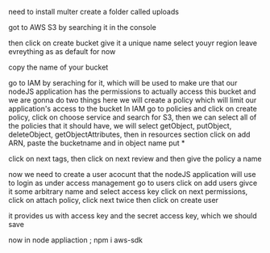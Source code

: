 need to install multer
create a folder called uploads

got to AWS S3 by searching it in the console

then click on create bucket
give it a unique name
select youyr region
leave evreything as as default for now

copy the name of your bucket

go to IAM by seraching for it, which will be used to make ure that our nodeJS application has the permissions to actually access this bucket and we are gonna do two things here
we will create a policy which will limit our application's access to the bucket
In IAM go to policies and click on create policy, click on choose service and search for S3, then we can select all of the policies that it should have, we will select getObject, putObject, deleteObject, getObjectAttributes, then in resources section click on add ARN, paste the bucketname and in object name put *

click on next tags, then click on next review and then give the policy a name

now we need to create a user acocunt that the nodeJS application will use to login as
under access management go to users
click on add users givce it some arbitrary name
and select access key 
click on next permissions, click on attach policy, click next twice then click on create user

it provides us with access key and the secret access key, which we should save

now in node appliaction ; npm i aws-sdk
